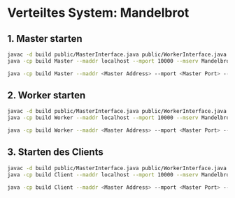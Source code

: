 # Verteiltes System: Mandelbrot

## 1. Master starten

```bash
javac -d build public/MasterInterface.java public/WorkerInterface.java master/Master.java
java -cp build Master --maddr localhost --mport 10000 --mserv MandelbrotServer
```

```bash
java -cp build Master --maddr <Master Address> --mport <Master Port> --mserv <Master Service>
```

## 2. Worker starten

```bash
javac -d build public/MasterInterface.java public/WorkerInterface.java worker/Worker.java
java -cp build Worker --maddr localhost --mport 10000 --mserv MandelbrotServer --waddr localhost
```

```bash
java -cp build Worker --maddr <Master Address> --mport <Master Port> --mserv <Master Service> --waddr <Worker Address>
```

## 3. Starten des Clients

```bash
javac -d build public/MasterInterface.java public/WorkerInterface.java client/*.java
java -cp build Client --maddr localhost --mport 10000 --mserv MandelbrotServer
```

```bash
java -cp build Client --maddr <Master Address> --mport <Master Port> --mserv <Master Service>
```